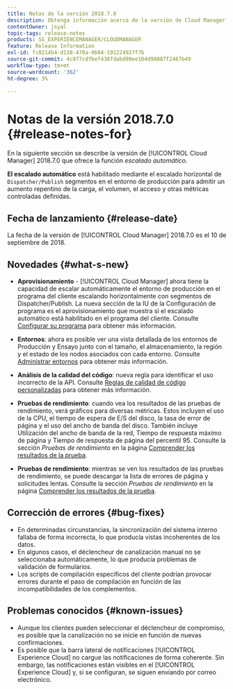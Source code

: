 ```yaml
---
title: Notas de la versión 2018.7.0
description: Obtenga información acerca de la versión de Cloud Manager 2018.7.0.
contentOwner: jsyal
topic-tags: release-notes
products: SG_EXPERIENCEMANAGER/CLOUDMANAGER
feature: Release Information
exl-id: fc0214b4-d138-470a-9b04-191224927f7b
source-git-commit: 4c977cdfbef438fdabd90ee104d98887f2467b49
workflow-type: tm+mt
source-wordcount: '362'
ht-degree: 3%

---
```


# Notas de la versión 2018.7.0 {#release-notes-for}

En la siguiente sección se describe la versión de [!UICONTROL Cloud Manager] 2018.7.0 que ofrece la función *escalado automático*.

**El escalado automático** está habilitado mediante el escalado horizontal de `Dispatcher/Publish` segmentos en el entorno de producción para admitir un aumento repentino de la carga, el volumen, el acceso y otras métricas controladas definidas.

## Fecha de lanzamiento {#release-date}

La fecha de la versión de [!UICONTROL Cloud Manager] 2018.7.0 es el 10 de septiembre de 2018.

## Novedades {#what-s-new}

* **Aprovisionamiento** - [!UICONTROL Cloud Manager] ahora tiene la capacidad de escalar automáticamente el entorno de producción en el programa del cliente escalando horizontalmente con segmentos de Dispatcher/Publish. La nueva sección de la IU de la Configuración de programa es el aprovisionamiento que muestra si el escalado automático está habilitado en el programa del cliente. Consulte [Configurar su programa](/help/getting-started/program-setup.md) para obtener más información.

* **Entornos**: ahora es posible ver una vista detallada de los entornos de Producción y Ensayo junto con el tamaño, el almacenamiento, la región y el estado de los nodos asociados con cada entorno. Consulte [Administrar entornos](/help/using/managing-environments.md) para obtener más información.

* **Análisis de la calidad del código**: nueva regla para identificar el uso incorrecto de la API. Consulte [Reglas de calidad de código personalizadas](/help/using/custom-code-quality-rules.md) para obtener más información.

* **Pruebas de rendimiento**: cuando vea los resultados de las pruebas de rendimiento, verá gráficos para diversas métricas. Estos incluyen el uso de la CPU, el tiempo de espera de E/S del disco, la tasa de error de página y el uso del ancho de banda del disco. También incluye Utilización del ancho de banda de la red, Tiempo de respuesta máximo de página y Tiempo de respuesta de página del percentil 95. Consulte la sección *Pruebas de rendimiento* en la página [Comprender los resultados de la prueba](/help/using/code-quality-testing.md).

* **Pruebas de rendimiento**: mientras se ven los resultados de las pruebas de rendimiento, se puede descargar la lista de errores de página y solicitudes lentas. Consulte la sección *Pruebas de rendimiento* en la página [Comprender los resultados de la prueba](/help/using/code-quality-testing.md).

## Corrección de errores {#bug-fixes}

* En determinadas circunstancias, la sincronización del sistema interno fallaba de forma incorrecta, lo que producía vistas incoherentes de los datos.
* En algunos casos, el déclencheur de canalización manual no se seleccionaba automáticamente, lo que producía problemas de validación de formularios.
* Los scripts de compilación específicos del cliente podrían provocar errores durante el paso de compilación en función de las incompatibilidades de los complementos.

## Problemas conocidos {#known-issues}

* Aunque los clientes pueden seleccionar el déclencheur de compromiso, es posible que la canalización no se inicie en función de nuevas confirmaciones.
* Es posible que la barra lateral de notificaciones [!UICONTROL Experience Cloud] no cargue las notificaciones de forma coherente. Sin embargo, las notificaciones están visibles en el [!UICONTROL Experience Cloud] y, si se configuran, se siguen enviando por correo electrónico.
